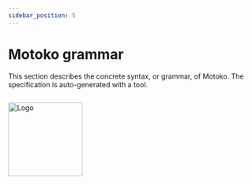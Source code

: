 ```yaml
---
sidebar_position: 5
---
```


# Motoko grammar

This section describes the concrete syntax, or grammar, of Motoko. The specification is auto-generated with a tool.

``` bnf file=../../examples/grammar.txt
```


<img src="https://github.com/user-attachments/assets/844ca364-4d71-42b3-aaec-4a6c3509ee2e" alt="Logo" width="150" height="150" />